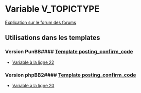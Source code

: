 # Variable V_TOPICTYPE
[Explication sur le forum des forums](http://forum.forumactif.com/t294113-listing-des-variables#V_TOPICTYPE)
## Utilisations dans les templates
### Version PunBB#### [Template posting_confirm_code](punbb/posting_confirm_code.md)
* [Variable à la ligne 22](../punbb/posting_confirm_code.tpl#L22)
### Version phpBB2#### [Template posting_confirm_code](subsilver/posting_confirm_code.md)
* [Variable à la ligne 20](../subsilver/posting_confirm_code.tpl#L20)